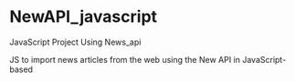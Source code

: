 # NewAPI_javascript
JavaScript Project Using News_api

JS to import news articles from the web using the New API in JavaScript-based

